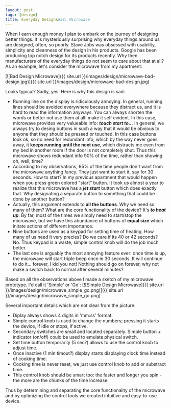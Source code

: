 ```yaml
---
layout: post
tags: [design]
title: Everyday Design&#58; Microwave
---
```

When I earn enough money I plan to embark on the journey of designing better things. It is mysteriously surprising why everyday things around us are designed, often, so poorly. Stave Jobs was obsessed with usability, simplicity and cleanness of the design in his products. Google has been producing top notch design for its products recently. Why then manufacturers of the everyday things do not seem to care about that at all? As an example, let's consider the microwave from my apartment: 

[![Bad Design Microwave]({{ site.url }}/images/design/microwave-bad-design.jpg)]({{ site.url }}/images/design/microwave-bad-design.jpg)

Looks typical? Sadly, yes. Here is why this design is sad:

- Running line on the display is ridiculously annoying. In general, running lines should be avoided everywhere because they distract us, and it is hard to read the information anyways. You can always shorten the words or better not use them at all: make it self evident. In this case, microwave provides very valueable info: ***touch start to...*** In general, we always try to desing buttons in such a way that it would be obvious to anyone that they should be pressed or touched. In this case buttons look ok, so no need for redundant info, which by the way never goes away, it **keeps running until the next use**, which distracts me even from my bed in another room if the door is not completely shut. Thus this microwave shows redundant info 90% of the time, rather than showing oh, well, time? 
- According to my observations, 95% of the time people don't want from the microwave anything fancy. They just want to start it, say for 30 seconds. How to start? In my previous apartment that would happen when you press green colored "start" button. It took us almost a year to realize that this microwave has a ***jet start*** button which does exactly that. Why designating a separate button to something that could be done by another button?  
- Actually, this argument extends to **all the buttons**. Why we need so many of them? What are the core functionality of the device? It's ***to heat up***. By far, most of the times we simply need to start/stop the microwave, but we have this abundance of buttons of **equal size** which initate actions of different importance. 
- Nine buttons are used as a keypad for setting time of heating. How many of us need it very precies? Do we care if its 40 or 42 seconds? No. Thus keypad is a waste, simple control knob will do the job much better. 
- The last one is arguably the most annoying feature ever: once time is up, the microwave will start triple beep once in 30 seconds. It will continue to do it... forever, I kid you not! Nothing should go on forever, why not make a switch back to normal after several minutes? 

Based on all the observations above I made a sketch of my microwave prototype. I'd call it 'Simple' or 'Go':
[![Simple Design Microwave]({{ site.url }}/images/design/microwave_simple_go.png)]({{ site.url }}/images/design/microwave_simple_go.png)

Several important details which are not clear from the picture:

- Diplay always shows 4 digits in 'mm:ss' format. 
- Simple control knob is used to change the numbers; pressing it starts the device, if idle or stops, if active.
- Secondary switches are small and located separately. Simple button + indicator (on/off) could be used to emulate physical switch.
- Set time button temporarily (5 sec?) allows to use the control knob to adjust time. 
- Once inactive (1 min timout?) display starts displaying clock time instead of cooking time. 
- Cooking time is never reset, we just use control knob to add or substract time. 
- This control knob should be smart too: the faster and longer you spin - the more are the chunks of the time increase.  

Thus by determining and separating the core functionality of the microwave and by optimizing the control tools we created intuitive and easy-to-use device. 

